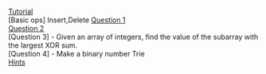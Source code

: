 [Tutorial](https://www.youtube.com/watch?v=AXjmTQ8LEoI)<br>
[Basic ops] Insert,Delete
[Question 1](https://www.hackerrank.com/challenges/contacts/problem)<br>
[Question 2](https://www.hackerrank.com/challenges/no-prefix-set/problem)<br>
[Question 3] - Given an array of integers, find the value of the subarray with the largest XOR sum.<br>
[Question 4] - Make a binary number Trie<br>
[Hints](https://www.hackerearth.com/practice/notes/lalitkundu95/tutorial-on-trie-and-example-problems/)<br>

